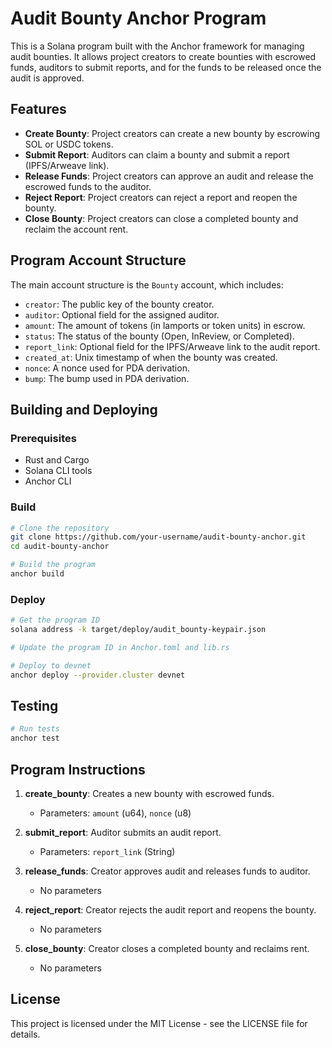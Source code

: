 # Audit Bounty Anchor Program

This is a Solana program built with the Anchor framework for managing audit bounties. It allows project creators to create bounties with escrowed funds, auditors to submit reports, and for the funds to be released once the audit is approved.

## Features

- **Create Bounty**: Project creators can create a new bounty by escrowing SOL or USDC tokens.
- **Submit Report**: Auditors can claim a bounty and submit a report (IPFS/Arweave link).
- **Release Funds**: Project creators can approve an audit and release the escrowed funds to the auditor.
- **Reject Report**: Project creators can reject a report and reopen the bounty.
- **Close Bounty**: Project creators can close a completed bounty and reclaim the account rent.

## Program Account Structure

The main account structure is the `Bounty` account, which includes:

- `creator`: The public key of the bounty creator.
- `auditor`: Optional field for the assigned auditor.
- `amount`: The amount of tokens (in lamports or token units) in escrow.
- `status`: The status of the bounty (Open, InReview, or Completed).
- `report_link`: Optional field for the IPFS/Arweave link to the audit report.
- `created_at`: Unix timestamp of when the bounty was created.
- `nonce`: A nonce used for PDA derivation.
- `bump`: The bump used in PDA derivation.

## Building and Deploying

### Prerequisites

- Rust and Cargo
- Solana CLI tools
- Anchor CLI

### Build

```bash
# Clone the repository
git clone https://github.com/your-username/audit-bounty-anchor.git
cd audit-bounty-anchor

# Build the program
anchor build
```

### Deploy

```bash
# Get the program ID
solana address -k target/deploy/audit_bounty-keypair.json

# Update the program ID in Anchor.toml and lib.rs

# Deploy to devnet
anchor deploy --provider.cluster devnet
```

## Testing

```bash
# Run tests
anchor test
```

## Program Instructions

1. **create_bounty**: Creates a new bounty with escrowed funds.
   - Parameters: `amount` (u64), `nonce` (u8)

2. **submit_report**: Auditor submits an audit report.
   - Parameters: `report_link` (String)

3. **release_funds**: Creator approves audit and releases funds to auditor.
   - No parameters

4. **reject_report**: Creator rejects the audit report and reopens the bounty.
   - No parameters

5. **close_bounty**: Creator closes a completed bounty and reclaims rent.
   - No parameters

## License

This project is licensed under the MIT License - see the LICENSE file for details. 